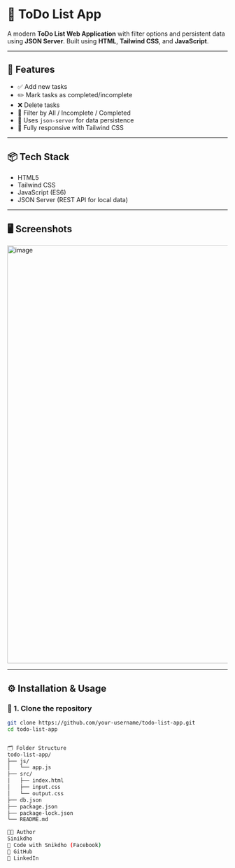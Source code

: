 # 📝 ToDo List App

A modern **ToDo List Web Application** with filter options and persistent data using **JSON Server**. Built using **HTML**, **Tailwind CSS**, and **JavaScript**.

---

## 🔧 Features

- ✅ Add new tasks
- ✏️ Mark tasks as completed/incomplete
- ❌ Delete tasks
- 📂 Filter by All / Incomplete / Completed
- 💾 Uses `json-server` for data persistence
- 📱 Fully responsive with Tailwind CSS

---

## 📦 Tech Stack

- HTML5
- Tailwind CSS
- JavaScript (ES6)
- JSON Server (REST API for local data)

---

## 🖥️ Screenshots

<img width="956" alt="image" src="https://github.com/user-attachments/assets/716ef52f-f47c-4838-8dd7-aa8697e55f3c" />

---

## ⚙️ Installation & Usage

### 🔧 1. Clone the repository

```bash
git clone https://github.com/your-username/todo-list-app.git
cd todo-list-app


🗂️ Folder Structure
todo-list-app/
├── js/
│   └── app.js
├── src/
│   ├── index.html
│   ├── input.css
│   └── output.css
├── db.json
├── package.json
├── package-lock.json
└── README.md

👨‍💻 Author
Sinikdho 
🔗 Code with Snikdho (Facebook)
🔗 GitHub
🔗 LinkedIn

